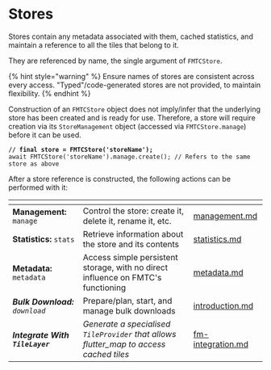 # Stores

Stores contain any metadata associated with them, cached statistics, and maintain a reference to all the tiles that belong to it.

They are referenced by name, the single argument of `FMTCStore`.

{% hint style="warning" %}
Ensure names of stores are consistent across every access. "Typed"/code-generated stores are not provided, to maintain flexibility.
{% endhint %}

Construction of an `FMTCStore` object does not imply/infer that the underlying store has been created and is ready for use. Therefore, a store will require creation via its `StoreManagement` object (accessed via `FMTCStore.manage`) before it can be used.

<pre class="language-dart"><code class="lang-dart"><strong>// final store = FMTCStore('storeName');
</strong>await FMTCStore('storeName').manage.create(); // Refers to the same store as above
</code></pre>

After a store reference is constructed, the following actions can be performed with it:

<table data-card-size="large" data-view="cards"><thead><tr><th></th><th></th><th data-hidden data-card-target data-type="content-ref"></th></tr></thead><tbody><tr><td><strong>Management:</strong> <code>manage</code></td><td>Control the store: create it, delete it, rename it, etc.</td><td><a href="management.md">management.md</a></td></tr><tr><td><strong>Statistics:</strong> <code>stats</code></td><td>Retrieve information about the store and its contents</td><td><a href="statistics.md">statistics.md</a></td></tr><tr><td><strong>Metadata:</strong> <code>metadata</code></td><td>Access simple persistent storage, with no direct influence on FMTC's functioning</td><td><a href="metadata.md">metadata.md</a></td></tr><tr><td><em><strong>Bulk Download:</strong></em> <em><code>download</code></em></td><td>Prepare/plan, start, and manage bulk downloads</td><td><a href="../../bulk-downloading/introduction.md">introduction.md</a></td></tr><tr><td><em><strong>Integrate With</strong><strong> </strong><strong><code>TileLayer</code></strong></em></td><td><em>Generate a specialised <code>TileProvider</code> that allows flutter_map to access cached tiles</em></td><td><a href="../fm-integration.md">fm-integration.md</a></td></tr></tbody></table>
